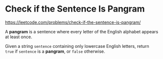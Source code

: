 # Check if the Sentence Is Pangram

https://leetcode.com/problems/check-if-the-sentence-is-pangram/

A **pangram** is a sentence where every letter of the English alphabet appears at least once.

Given a string `sentence` containing only lowercase English letters, return `true` if `sentence` is a **pangram**, or `false` otherwise.
